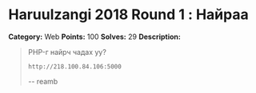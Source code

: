 # Haruulzangi 2018 Round 1 : Найраа

**Category:** Web
**Points:** 100
**Solves:** 29
**Description:**

>PHP-г найрч чадах уу?
>
>`http://218.100.84.106:5000`
>
>--
>reamb

